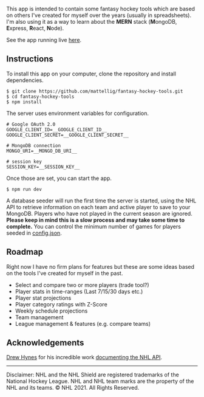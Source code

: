 This app is intended to contain some fantasy hockey tools which are based on others I\'ve created for myself over the years (usually in spreadsheets). I\'m also using it as a way to learn about the **MERN** stack (**M**ongoDB, **E**xpress, **R**eact, **N**ode).

See the app running live [here](https://f-hockey.herokuapp.com/).

## Instructions

To install this app on your computer, clone the repository and install dependencies.

```
$ git clone https://github.com/mattellig/fantasy-hockey-tools.git
$ cd fantasy-hockey-tools
$ npm install
```

The server uses environment variables for configuration.

```
# Google OAuth 2.0
GOOGLE_CLIENT_ID=__GOOGLE_CLIENT_ID__
GOOGLE_CLIENT_SECRET=__GOOGLE_CLIENT_SECRET__

# MongoDB connection
MONGO_URI=__MONGO_DB_URI__

# session key
SESSION_KEY=__SESSION_KEY__
```

Once those are set, you can start the app.

```
$ npm run dev
```

A database seeder will run the first time the server is started, using the NHL API to retrieve information on each team and active player to save to your MongoDB. Players who have not played in the current season are ignored. **Please keep in mind this is a slow process and may take some time to complete.** You can control the minimum number of games for players seeded in [config.json](config.json).

## Roadmap

Right now I have no firm plans for features but these are some ideas based on the tools I\'ve created for myself in the past.

- Select and compare two or more players (trade tool?)
- Player stats in time-ranges (Last 7/15/30 days etc.)
- Player stat projections
- Player category ratings with Z-Score
- Weekly schedule projections
- Team management
- League management & features (e.g. compare teams)

## Acknowledgements

[Drew Hynes](https://pure-defect.com/) for his incredible work [documenting the NHL API](https://gitlab.com/dword4/nhlapi).

------------

Disclaimer: NHL and the NHL Shield are registered trademarks of the National Hockey League. NHL and NHL team marks are the property of the NHL and its teams. © NHL 2021. All Rights Reserved.
